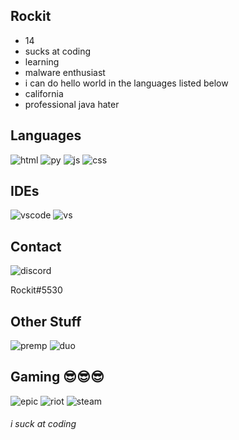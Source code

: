 ## Rockit
* 14
* sucks at coding
* learning
* malware enthusiast 
* i can do hello world in the languages listed below
* california
* professional java hater




## Languages
<div id="badges">
<!--  <img src="https://img.shields.io/badge/C%23-239120?style=for-the-badge&logo=c-sharp&logoColor=white" alt="c#"/> -->
  
  <img src="https://img.shields.io/badge/HTML5-E34F26?style=for-the-badge&logo=html5&logoColor=white" alt="html"/>
  
  <img src="https://img.shields.io/badge/Python-FFD43B?style=for-the-badge&logo=python&logoColor=blue" alt="py"/>

  <img src="https://img.shields.io/badge/JavaScript-323330?style=for-the-badge&logo=javascript&logoColor=F7DF1E" alt="js"/>
 
  <img src="https://img.shields.io/badge/CSS3-1572B6?style=for-the-badge&logo=css3&logoColor=white" alt="css"/>
  
  
  
  
  

</div>


## IDEs
<div id="badges">
  <img src="https://img.shields.io/badge/VSCode-0078D4?style=for-the-badge&logo=visual%20studio%20code&logoColor=white" alt="vscode"/>
  <img src="https://img.shields.io/badge/Visual_Studio-5C2D91?style=for-the-badge&logo=visual%20studio&logoColor=white" alt="vs"/>

</div>

 
## Contact
  <img src="https://img.shields.io/badge/Discord-5865F2?style=for-the-badge&logo=discord&logoColor=white" alt="discord"/>
 
Rockit#5530

## Other Stuff
  <img src="https://img.shields.io/badge/Adobe%20Premiere%20Pro-9999FF?style=for-the-badge&logo=Adobe%20Premiere%20Pro&logoColor=white" alt="premp"/>
  <img src="https://img.shields.io/badge/Duolingo-58CC02?style=for-the-badge&logo=Duolingo&logoColor=white" alt="duo"/>
  
## Gaming 😎😎😎
  <img src="https://img.shields.io/badge/Epic%20Games-313131?style=for-the-badge&logo=Epic%20Games&logoColor=white" alt="epic"/>
  <img src="https://img.shields.io/badge/Riot_Games-D32936?style=for-the-badge&logo=riot-games&logoColor=white" alt="riot"/>
  <img src="https://img.shields.io/badge/Steam-000000?style=for-the-badge&logo=steam&logoColor=white" alt="steam"/>
  


  
  
  
  
  
  ###### i suck at coding
  
